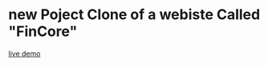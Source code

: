 # new Poject Clone of a webiste Called "FinCore"

[live demo](https://cool-starship-e08939.netlify.app)
